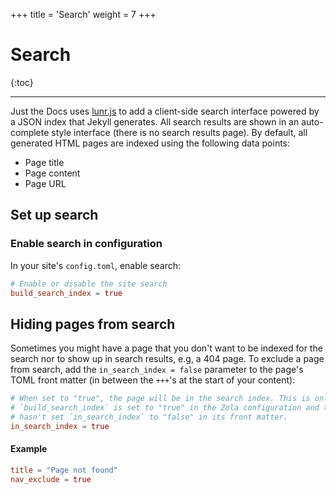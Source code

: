 +++
title = 'Search'
weight = 7
+++

# Search

{:toc}

---

Just the Docs uses [lunr.js](http://lunrjs.com) to add a client-side search interface powered by a JSON index that Jekyll generates. All search results are shown in an auto-complete style interface (there is no search results page). By default, all generated HTML pages are indexed using the following data points:

- Page title
- Page content
- Page URL

## Set up search

### Enable search in configuration

In your site's `config.toml`, enable search:

```toml
# Enable or disable the site search
build_search_index = true
```

## Hiding pages from search

Sometimes you might have a page that you don't want to be indexed for the search nor to show up in search results, e.g, a 404 page. 
To exclude a page from search, add the `in_search_index = false` parameter to the page's TOML front matter (in between the `+++`'s at the start of your content):

```toml
# When set to "true", the page will be in the search index. This is only used if
# `build_search_index` is set to "true" in the Zola configuration and the parent section
# hasn't set `in_search_index` to "false" in its front matter.
in_search_index = true
```

#### Example

```toml
title = "Page not found"
nav_exclude = true
```
